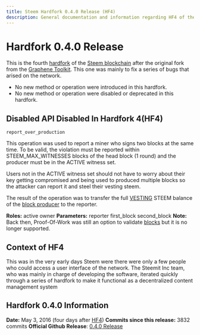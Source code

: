 ```yaml
---
title: Steem Hardfork 0.4.0 Release (HF4)
description: General documentation and information regarding HF4 of the Steem Blockchain.
---
```


# Hardfork 0.4.0 Release

This is the fourth [hardfork](/glossary/hardfork.md) of the [Steem blockchain](/glossary/steem-blockchain.md) after the original fork from the [Graphene Toolkit](https://github.com/cryptonomex/graphene). This one was mainly to fix a series of bugs that arised on the network.

- No new method or operation were introduced in this hardfork.
- No new method or operation were disabled or deprecated in this hardfork.

## Disabled API Disabled In Hardfork 4(HF4)

`report_over_production`

This operation was used to report a miner who signs two blocks at the same time. To be valid, the violation must be reported within STEEM_MAX_WITNESSES blocks of the head block (1 round) and the producer must be in the ACTIVE witness set.

Users not in the ACTIVE witness set should not have to worry about their key getting compromised and being used to produced multiple blocks so the attacker can report it and steel their vesting steem.

The result of the operation was to transfer the full [VESTING](/glossary/vests.md) STEEM balance of the [block producer](/glossary/witness.md) to the reporter.

**Roles:** active owner
**Parameters:** reporter first_block second_block
**Note:** Back then, Proof-Of-Work was still an option to validate [blocks](/glossary/block.md) but it is no longer supported.

## Context of HF4

This was in the very early days Steem were there were only a few people who could access a user interface of the network. The Steemit Inc team, who was mainly in charge of developing the software, iterated quickly through a series of hardfork to make it functional as a decentralized content management system

## Hardfork 0.4.0 Information
**Date:** May 3, 2016 (four days after [HF4](/releases/hardfork-0-4-0.md))
**Commits since this release:** 3832 commits
**Official Github Release**: [0.4.0 Release](https://github.com/steemit/steem/releases/tag/v0.4.0)
